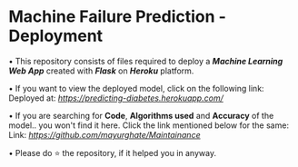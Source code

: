 # Machine Failure Prediction - Deployment

• This repository consists of files required to deploy a ___Machine Learning Web App___ created with ___Flask___ on ___Heroku___ platform.

• If you want to view the deployed model, click on the following link:<br />
Deployed at: _https://predicting-diabetes.herokuapp.com/_

• If you are searching for __Code__, __Algorithms used__ and __Accuracy__ of the model.. you won't find it here. Click the link mentioned below for the same:<br />
Link: _https://github.com/mayurghate/Maintainance_

• Please do ⭐ the repository, if it helped you in anyway.



